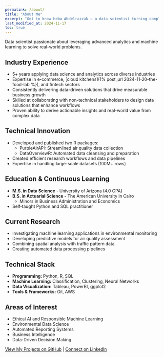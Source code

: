 ```yaml
---
permalink: /about/
title: "About Me"
excerpt: "Get to know Heba Abdelrazzak — a data scientist turning complex data into actionable insights."
last_modified_at: 2024-11-17
toc: true
---
```


Data scientist passionate about leveraging advanced analytics and machine learning to solve real-world problems.

## Industry Experience

- 5+ years applying data science and analytics across diverse industries
- Expertise in e-commerce, [cloud kitchens]({% post_url 2024-11-20-the-food-lab %}), and fintech sectors
- Consistently delivering data-driven solutions that drive measurable business growth
- Skilled at collaborating with non-technical stakeholders to design data solutions that enhance workflows
- Proven ability to derive actionable insights and real-world value from complex data

## Technical Innovation

- Developed and published two R packages:
  - PurpleAirAPI: Streamlined air quality data collection
  - DataOverviewR: Automated data cleansing and preparation
- Created efficient research workflows and data pipelines
- Expertise in handling large-scale datasets (100M+ rows)

## Education & Continuous Learning

- **M.S. in Data Science** - University of Arizona (4.0 GPA)
- **B.S. in Actuarial Science** - The American University in Cairo
  - Minors in Business Administration and Economics
- Self-taught Python and SQL practitioner

## Current Research

- Investigating machine learning applications in environmental monitoring
- Developing predictive models for air quality assessment
- Combining spatial analysis with traffic pattern data
- Creating automated data processing pipelines

## Technical Stack

- **Programming:** Python, R, SQL
- **Machine Learning:** Classification, Clustering, Neural Networks
- **Data Visualization:** Tableau, PowerBI, ggplot2
- **Tools & Frameworks:** Git, AWS

## Areas of Interest

- Ethical AI and Responsible Machine Learning
- Environmental Data Science
- Automated Reporting Systems
- Business Intelligence
- Data-Driven Decision Making

[View My Projects on GitHub](https://github.com/heba-razzak) | [Connect on LinkedIn](http://linkedin.com/in/hrazzak)
